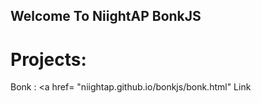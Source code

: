 ## Welcome To NiightAP BonkJS


# Projects:
Bonk : <a href= "niightap.github.io/bonkjs/bonk.html" Link </a>

